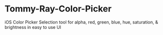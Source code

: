 Tommy-Ray-Color-Picker
======================

iOS Color Picker Selection tool for alpha, red, green, blue, hue, saturation, &amp; brightness in easy to use UI
